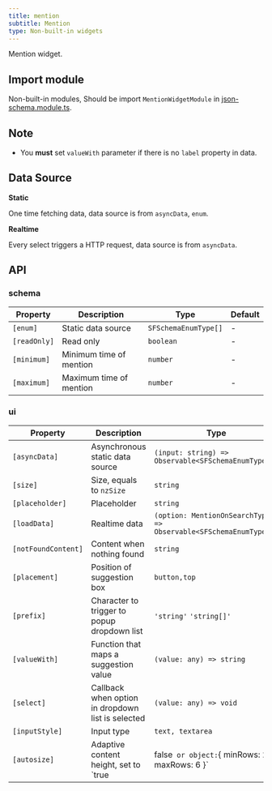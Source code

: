 ```yaml
---
title: mention
subtitle: Mention
type: Non-built-in widgets
---
```


Mention widget.

## Import module

Non-built-in modules, Should be import `MentionWidgetModule` in [json-schema.module.ts](https://github.com/hbyunzai/ng-yunzai/blob/master/src/app/shared/json-schema/json-schema.module.ts#L11).

## Note

- You **must** set `valueWith` parameter if there is no `label` property in data.

## Data Source

**Static**

One time fetching data, data source is from `asyncData`, `enum`.

**Realtime**

Every select triggers a HTTP request, data source is from `asyncData`.

## API

### schema

| Property | Description | Type | Default |
|----------|-------------|------|---------|
| `[enum]` | Static data source | `SFSchemaEnumType[]` | - |
| `[readOnly]` | Read only | `boolean` | - |
| `[minimum]` | Minimum time of mention | `number` | - |
| `[maximum]` | Maximum time of mention | `number` | - |

### ui

| Property | Description | Type | Default |
|----------|-------------|------|---------|
| `[asyncData]` | Asynchronous static data source | `(input: string) => Observable<SFSchemaEnumType[]>` | - |
| `[size]` | Size, equals to `nzSize` | `string` | - |
| `[placeholder]` | Placeholder | `string` | - |
| `[loadData]` | Realtime data | `(option: MentionOnSearchTypes) => Observable<SFSchemaEnumType[]>` | - |
| `[notFoundContent]` | Content when nothing found | `string` | `无匹配结果，轻敲空格完成输入` |
| `[placement]` | Position of suggestion box | `button,top` | `button` |
| `[prefix]` | Character to trigger to popup dropdown list | `'string'` `'string[]'` | `@` |
| `[valueWith]` | Function that maps a suggestion value | `(value: any) => string` | - |
| `[select]` | Callback when option in dropdown list is selected | `(value: any) => void` | - |
| `[inputStyle]` | Input type | `text, textarea` | `text` |
| `[autosize]` | Adaptive content height, set to `true|false` or object:`{ minRows: 2, maxRows: 6 }` | `boolean,AutoSizeType` | `true` |
